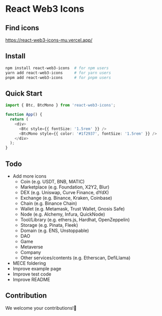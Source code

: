 # React Web3 Icons

## Find icons

https://react-web3-icons-mu.vercel.app/

## Install

```sh
npm install react-web3-icons  # for npm users
yarn add react-web3-icons     # for yarn users
pnpm add react-web3-icons     # for pnpm users
```

## Quick Start

```ts
import { Btc, BtcMono } from 'react-web3-icons';

function App() {
  return (
    <div>
      <Btc style={{ fontSize: '1.5rem' }} />
      <BtcMono style={{ color: '#1f2937', fontSize: '1.5rem' }} />
    </div>
  );
}
```

## Todo

- Add more icons
  - Coin (e.g. USDT, BNB, MATIC)
  - Marketplace (e.g. Foundation, X2Y2, Blur)
  - DEX (e.g. Uniswap, Curve Finance, dYdX)
  - Exchange (e.g. Binance, Kraken, Coinbase)
  - Chain (e.g. Binance Chain)
  - Wallet (e.g. Metamask, Trust Wallet, Gnosis Safe)
  - Node (e.g. Alchemy, Infura, QuickNode)
  - Tool/Library (e.g. ethers.js, Hardhat, OpenZeppelin)
  - Storage (e.g. Pinata, Fleek)
  - Domain (e.g. ENS, Unstoppable)
  - DAO
  - Game
  - Metaverse
  - Company
  - Other services/contents (e.g. Etherscan, DefiLlama)
- MECE foldering
- Improve example page
- Improve test code
- Improve README

## Contribution

We welcome your contributions!🎉
